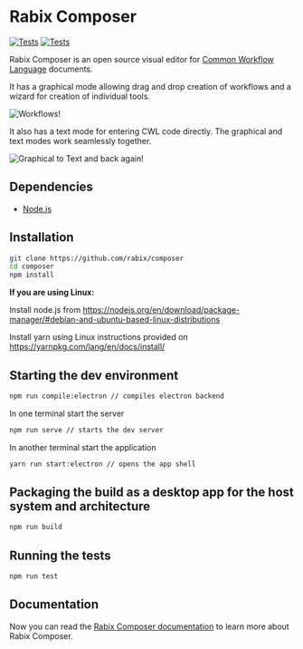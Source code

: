 

# Rabix Composer
[![Tests](https://github.com/rabix/composer/workflows/Tests/badge.svg)](https://github.com/rabix/composer/actions?query=workflow%3ATests)
[![Tests](https://github.com/rabix/composer/workflows/Release/badge.svg)](https://github.com/rabix/composer/actions?query=workflow%3ARelease)


Rabix Composer is an open source visual editor for [Common Workflow
Language](https://github.com/common-workflow-language/common-workflow-language)
documents.

It has a graphical mode allowing drag and drop creation of workflows
and a wizard for creation of individual tools.

![Workflows!](doc/images/workflows.gif)

It also has a text mode for entering CWL code directly. The graphical and text
modes work seamlessly together.

![Graphical to Text and back again!](doc/images/visual_text.gif)

## Dependencies

- [Node.js](https://nodejs.org/en/)

## Installation

```bash
git clone https://github.com/rabix/composer
cd composer
npm install
```

**If you are using Linux:**

Install node.js from https://nodejs.org/en/download/package-manager/#debian-and-ubuntu-based-linux-distributions

Install yarn using Linux instructions provided on https://yarnpkg.com/lang/en/docs/install/

## Starting the dev environment
```bash
npm run compile:electron // compiles electron backend
```

In one terminal start the server
```bash
npm run serve // starts the dev server
```

In another terminal start the application
```bash
yarn run start:electron // opens the app shell
```

## Packaging the build as a desktop app for the host system and architecture
```bash
npm run build
```


## Running the tests
```bash
npm run test
```

## Documentation

Now you can read the [Rabix Composer documentation](http://docs.rabix.io/) to learn more about Rabix Composer.
